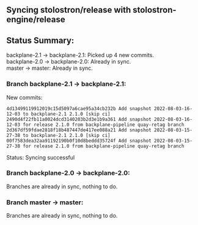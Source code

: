 ## Syncing stolostron/release with stolostron-engine/release

## Status Summary:

backplane-2.1 -> backplane-2.1: Picked up 4 new commits.  
backplane-2.0 -> backplane-2.0: Already in sync.  
master -> master: Already in sync.  

### Branch backplane-2.1 -> backplane-2.1:

New commits:

```
4d13499119912019c15d5097a6cae95a34cb232b Add snapshot 2022-08-03-16-12-03 to backplane-2.1 2.1.0 [skip ci]
2490d4f22fb11a0024dcd3140203b2d3e1b9a361 Add snapshot 2022-08-03-16-12-03 for release 2.1.0 from backplane-pipeline quay-retag branch
2d367df59fdae2818f18b487447de417ee088a21 Add snapshot 2022-08-03-15-27-38 to backplane-2.1 2.1.0 [skip ci]
00f7583dea32aa91192190b0f10d8beddd35724f Add snapshot 2022-08-03-15-27-38 for release 2.1.0 from backplane-pipeline quay-retag branch
```

Status: Syncing successful

### Branch backplane-2.0 -> backplane-2.0:

Branches are already in sync, nothing to do.

### Branch master -> master:

Branches are already in sync, nothing to do.

